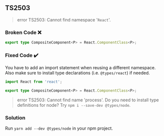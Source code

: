 ## TS2503

> error TS2503: Cannot find namespace '`React`'.

### Broken Code ❌

```ts
export type CompositeComponent<P> = React.ComponentClass<P>;
```

### Fixed Code ✔️

You have to add an import statement when reusing a different namespace. Also make sure to install type declarations (i.e. `@types/react`) if needed.

```ts
import React from 'react';

export type CompositeComponent<P> = React.ComponentClass<P>;
```

> error TS2503: Cannot find name 'process'. Do you need to install type definitions for node? Try `npm i --save-dev @types/node`.

### Solution

Run `yarn add --dev @types/node` in your npm project.
